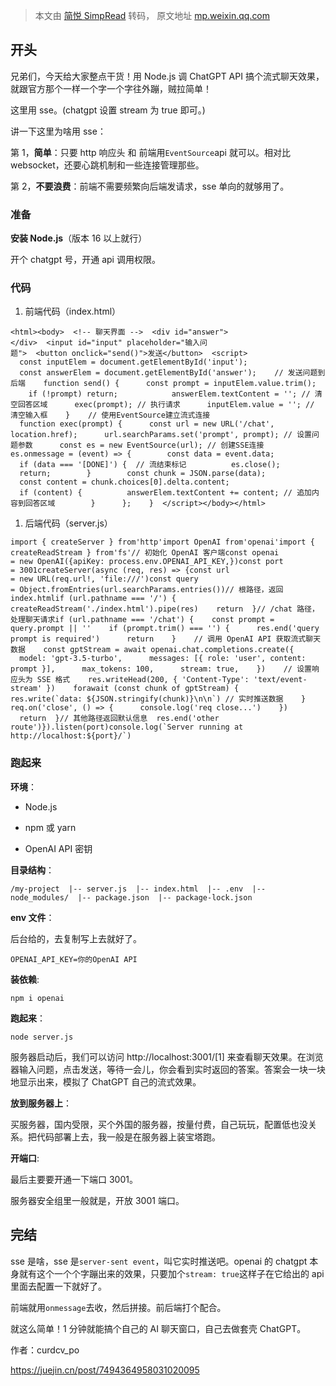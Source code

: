 > 本文由 [简悦 SimpRead](http://ksria.com/simpread/) 转码， 原文地址 [mp.weixin.qq.com](https://mp.weixin.qq.com/s/McMrZIB3GfTESDKEwNJ0Zg)

开头
--

兄弟们，今天给大家整点干货！用 Node.js 调 ChatGPT API 搞个流式聊天效果，就跟官方那个一样一个字一个字往外蹦，贼拉简单！

这里用 sse。(chatgpt 设置 stream 为 true 即可。)

讲一下这里为啥用 sse：

第 1，**简单**：只要 http 响应头 和 前端用`EventSource`api 就可以。相对比 websocket，还要心跳机制和一些连接管理那些。

第 2，**不要浪费**：前端不需要频繁向后端发请求，sse 单向的就够用了。

### 准备

**安装 Node.js**（版本 16 以上就行）

开个 chatgpt 号，开通 api 调用权限。

### 代码

1.  前端代码（index.html）
    

```
<html><body>  <!-- 聊天界面 -->  <div id="answer"></div>  <input id="input" placeholder="输入问题">  <button onclick="send()">发送</button>  <script>    const inputElem = document.getElementById('input');    const answerElem = document.getElementById('answer');    // 发送问题到后端    function send() {      const prompt = inputElem.value.trim();      if (!prompt) return;            answerElem.textContent = ''; // 清空回答区域      exec(prompt); // 执行请求      inputElem.value = ''; // 清空输入框    }    // 使用EventSource建立流式连接    function exec(prompt) {      const url = new URL('/chat', location.href);      url.searchParams.set('prompt', prompt); // 设置问题参数      const es = new EventSource(url); // 创建SSE连接            es.onmessage = (event) => {        const data = event.data;        if (data === '[DONE]') {  // 流结束标记          es.close();          return;        }        const chunk = JSON.parse(data);        const content = chunk.choices[0].delta.content;                if (content) {          answerElem.textContent += content; // 追加内容到回答区域        }      };    }  </script></body></html>
```

1.  后端代码（server.js）
    

```
import { createServer } from'http'import OpenAI from'openai'import { createReadStream } from'fs'// 初始化 OpenAI 客户端const openai = new OpenAI({apiKey: process.env.OPENAI_API_KEY,})const port = 3001createServer(async (req, res) => {const url = new URL(req.url!, 'file:///')const query = Object.fromEntries(url.searchParams.entries())// 根路径，返回 index.htmlif (url.pathname === '/') {    createReadStream('./index.html').pipe(res)    return  }// /chat 路径，处理聊天请求if (url.pathname === '/chat') {    const prompt = query.prompt || ''    if (prompt.trim() === '') {      res.end('query prompt is required')      return    }    // 调用 OpenAI API 获取流式聊天数据    const gptStream = await openai.chat.completions.create({      model: 'gpt-3.5-turbo',      messages: [{ role: 'user', content: prompt }],      max_tokens: 100,      stream: true,    })    // 设置响应头为 SSE 格式    res.writeHead(200, { 'Content-Type': 'text/event-stream' })    forawait (const chunk of gptStream) {      res.write(`data: ${JSON.stringify(chunk)}\n\n`) // 实时推送数据    }    req.on('close', () => {      console.log('req close...')    })    return  }// 其他路径返回默认信息  res.end('other route')}).listen(port)console.log(`Server running at http://localhost:${port}/`)
```

### 跑起来

**环境**：

*   Node.js
    
*   npm 或 yarn
    
*   OpenAI API 密钥
    

**目录结构**：

```
/my-project  |-- server.js  |-- index.html  |-- .env  |-- node_modules/  |-- package.json  |-- package-lock.json
```

**env 文件**：

后台给的，去复制写上去就好了。

```
OPENAI_API_KEY=你的OpenAI API
```

**装依赖**:

```
npm i openai
```

**跑起来**：

```
node server.js
```

服务器启动后，我们可以访问 http://localhost:3001/[1] 来查看聊天效果。在浏览器输入问题，点击发送，等待一会儿，你会看到实时返回的答案。答案会一块一块地显示出来，模拟了 ChatGPT 自己的流式效果。

**放到服务器上**：

买服务器，国内受限，买个外国的服务器，按量付费，自己玩玩，配置低也没关系。把代码部署上去，我一般是在服务器上装宝塔跑。

**开端口**:

最后主要要开通一下端口 3001。

服务器安全组里一般就是，开放 3001 端口。

完结
--

sse 是啥，sse 是`server-sent event`，叫它实时推送吧。openai 的 chatgpt 本身就有这个一个个字蹦出来的效果，只要加个`stream: true`这样子在它给出的 api 里面去配置一下就好了。

前端就用`onmessage`去收，然后拼接。前后端打个配合。

就这么简单！1 分钟就能搞个自己的 AI 聊天窗口，自己去做套壳 ChatGPT。

作者：curdcv_po

https://juejin.cn/post/7494364958031020095